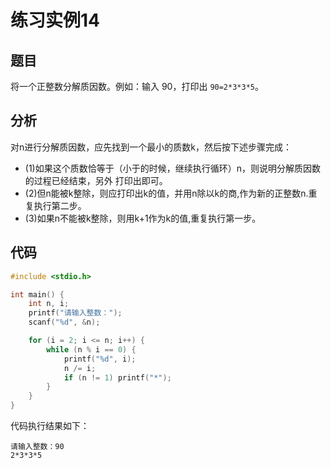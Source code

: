# 练习实例14

## 题目

将一个正整数分解质因数。例如：输入 90，打印出 `90=2*3*3*5`。


## 分析

对n进行分解质因数，应先找到一个最小的质数k，然后按下述步骤完成：
- (1)如果这个质数恰等于（小于的时候，继续执行循环）n，则说明分解质因数的过程已经结束，另外 打印出即可。
- (2)但n能被k整除，则应打印出k的值，并用n除以k的商,作为新的正整数n.重复执行第二步。
- (3)如果n不能被k整除，则用k+1作为k的值,重复执行第一步。

## 代码

```c
#include <stdio.h>

int main() {
    int n, i;
    printf("请输入整数：");
    scanf("%d", &n);

    for (i = 2; i <= n; i++) {
        while (n % i == 0) {
            printf("%d", i);
            n /= i;
            if (n != 1) printf("*");
        }
    }
}
```

代码执行结果如下：

```text
请输入整数：90
2*3*3*5
```